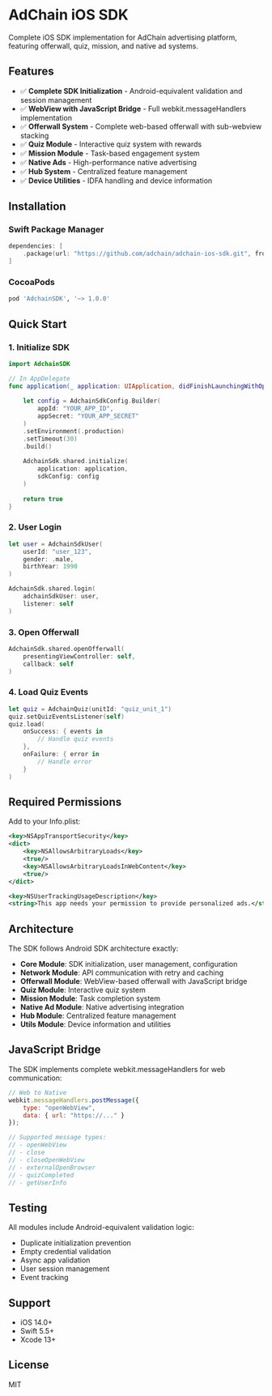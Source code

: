 # AdChain iOS SDK

Complete iOS SDK implementation for AdChain advertising platform, featuring offerwall, quiz, mission, and native ad systems.

## Features

- ✅ **Complete SDK Initialization** - Android-equivalent validation and session management
- ✅ **WebView with JavaScript Bridge** - Full webkit.messageHandlers implementation
- ✅ **Offerwall System** - Complete web-based offerwall with sub-webview stacking
- ✅ **Quiz Module** - Interactive quiz system with rewards
- ✅ **Mission Module** - Task-based engagement system
- ✅ **Native Ads** - High-performance native advertising
- ✅ **Hub System** - Centralized feature management
- ✅ **Device Utilities** - IDFA handling and device information

## Installation

### Swift Package Manager

```swift
dependencies: [
    .package(url: "https://github.com/adchain/adchain-ios-sdk.git", from: "1.0.0")
]
```

### CocoaPods

```ruby
pod 'AdchainSDK', '~> 1.0.0'
```

## Quick Start

### 1. Initialize SDK

```swift
import AdchainSDK

// In AppDelegate
func application(_ application: UIApplication, didFinishLaunchingWithOptions launchOptions: [UIApplication.LaunchOptionsKey: Any]?) -> Bool {
    
    let config = AdchainSdkConfig.Builder(
        appId: "YOUR_APP_ID",
        appSecret: "YOUR_APP_SECRET"
    )
    .setEnvironment(.production)
    .setTimeout(30)
    .build()
    
    AdchainSdk.shared.initialize(
        application: application,
        sdkConfig: config
    )
    
    return true
}
```

### 2. User Login

```swift
let user = AdchainSdkUser(
    userId: "user_123",
    gender: .male,
    birthYear: 1990
)

AdchainSdk.shared.login(
    adchainSdkUser: user,
    listener: self
)
```

### 3. Open Offerwall

```swift
AdchainSdk.shared.openOfferwall(
    presentingViewController: self,
    callback: self
)
```

### 4. Load Quiz Events

```swift
let quiz = AdchainQuiz(unitId: "quiz_unit_1")
quiz.setQuizEventsListener(self)
quiz.load(
    onSuccess: { events in
        // Handle quiz events
    },
    onFailure: { error in
        // Handle error
    }
)
```

## Required Permissions

Add to your Info.plist:

```xml
<key>NSAppTransportSecurity</key>
<dict>
    <key>NSAllowsArbitraryLoads</key>
    <true/>
    <key>NSAllowsArbitraryLoadsInWebContent</key>
    <true/>
</dict>

<key>NSUserTrackingUsageDescription</key>
<string>This app needs your permission to provide personalized ads.</string>
```

## Architecture

The SDK follows Android SDK architecture exactly:

- **Core Module**: SDK initialization, user management, configuration
- **Network Module**: API communication with retry and caching
- **Offerwall Module**: WebView-based offerwall with JavaScript bridge
- **Quiz Module**: Interactive quiz system
- **Mission Module**: Task completion system
- **Native Ad Module**: Native advertising integration
- **Hub Module**: Centralized feature management
- **Utils Module**: Device information and utilities

## JavaScript Bridge

The SDK implements complete webkit.messageHandlers for web communication:

```javascript
// Web to Native
webkit.messageHandlers.postMessage({
    type: "openWebView",
    data: { url: "https://..." }
});

// Supported message types:
// - openWebView
// - close
// - closeOpenWebView
// - externalOpenBrowser
// - quizCompleted
// - getUserInfo
```

## Testing

All modules include Android-equivalent validation logic:
- Duplicate initialization prevention
- Empty credential validation
- Async app validation
- User session management
- Event tracking

## Support

- iOS 14.0+
- Swift 5.5+
- Xcode 13+

## License

MIT